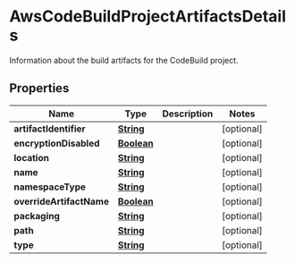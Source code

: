 

# AwsCodeBuildProjectArtifactsDetails

Information about the build artifacts for the CodeBuild project.

## Properties

| Name | Type | Description | Notes |
|------------ | ------------- | ------------- | -------------|
|**artifactIdentifier** | [**String**](String.md) |  |  [optional] |
|**encryptionDisabled** | [**Boolean**](Boolean.md) |  |  [optional] |
|**location** | [**String**](String.md) |  |  [optional] |
|**name** | [**String**](String.md) |  |  [optional] |
|**namespaceType** | [**String**](String.md) |  |  [optional] |
|**overrideArtifactName** | [**Boolean**](Boolean.md) |  |  [optional] |
|**packaging** | [**String**](String.md) |  |  [optional] |
|**path** | [**String**](String.md) |  |  [optional] |
|**type** | [**String**](String.md) |  |  [optional] |



